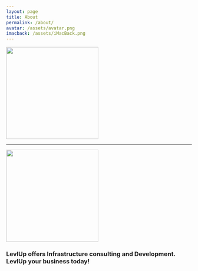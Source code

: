 ```yaml
---
layout: page
title: About
permalink: /about/
avatar: /assets/avatar.png
imacback: /assets/iMacBack.png
---
```


<div class="about">


  <img src="{{ page.avatar }}" height="250px"/>
<hr>
  <img class="imac" src="{{ page.imacback }}" height="250px"/>

<h3>LevlUp offers Infrastructure consulting and Development. LevlUp your business today!</h3>

</div>


